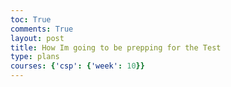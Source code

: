 ```yaml
---
toc: True
comments: True
layout: post
title: How Im going to be prepping for the Test
type: plans
courses: {'csp': {'week': 10}}
---
```


